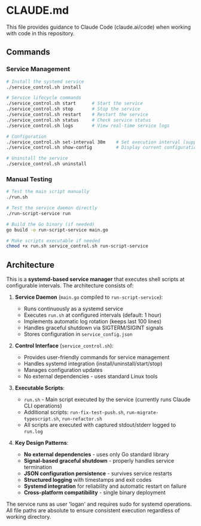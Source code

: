 # CLAUDE.md

This file provides guidance to Claude Code (claude.ai/code) when working with code in this repository.

## Commands

### Service Management
```bash
# Install the systemd service
./service_control.sh install

# Service lifecycle commands
./service_control.sh start      # Start the service
./service_control.sh stop       # Stop the service
./service_control.sh restart    # Restart the service
./service_control.sh status     # Check service status
./service_control.sh logs       # View real-time service logs

# Configuration
./service_control.sh set-interval 30m    # Set execution interval (supports s/m/h suffixes)
./service_control.sh show-config         # Display current configuration

# Uninstall the service
./service_control.sh uninstall
```

### Manual Testing
```bash
# Test the main script manually
./run.sh

# Test the service daemon directly
./run-script-service run

# Build the Go binary (if needed)
go build -o run-script-service main.go

# Make scripts executable if needed
chmod +x run.sh service_control.sh run-script-service
```

## Architecture

This is a **systemd-based service manager** that executes shell scripts at configurable intervals. The architecture consists of:

1. **Service Daemon** (`main.go` compiled to `run-script-service`):
   - Runs continuously as a systemd service
   - Executes `run.sh` at configured intervals (default: 1 hour)
   - Implements automatic log rotation (keeps last 100 lines)
   - Handles graceful shutdown via SIGTERM/SIGINT signals
   - Stores configuration in `service_config.json`

2. **Control Interface** (`service_control.sh`):
   - Provides user-friendly commands for service management
   - Handles systemd integration (install/uninstall/start/stop)
   - Manages configuration updates
   - No external dependencies - uses standard Linux tools

3. **Executable Scripts**:
   - `run.sh` - Main script executed by the service (currently runs Claude CLI operations)
   - Additional scripts: `run-fix-test-push.sh`, `run-migrate-typescript.sh`, `run-refactor.sh`
   - All scripts are executed with captured stdout/stderr logged to `run.log`

4. **Key Design Patterns**:
   - **No external dependencies** - uses only Go standard library
   - **Signal-based graceful shutdown** - properly handles service termination
   - **JSON configuration persistence** - survives service restarts
   - **Structured logging** with timestamps and exit codes
   - **Systemd integration** for reliability and automatic restart on failure
   - **Cross-platform compatibility** - single binary deployment

The service runs as user 'logan' and requires sudo for systemd operations. All file paths are absolute to ensure consistent execution regardless of working directory.
